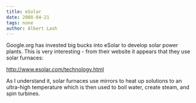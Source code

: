 ```yaml
---
title: eSolar
date: 2008-04-21
tags: none
author: Albert Lash
---
```

Google.org has invested big bucks into eSolar to develop solar power plants. This is very interesting - from their website it appears that they use solar furnaces:

<a href="http://www.esolar.com/technology.html">http://www.esolar.com/technology.html</a>

As I understand it, solar furnaces use mirrors to heat up solutions to an ultra-high temperature which is then used to boil water, create steam, and spin turbines.


